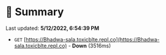 # 📖 Summary
Last updated: **5/12/2022, 6:54:39 PM**

- `GET` [https://Bhadwa-sala.toxicblte.repl.co](https://Bhadwa-sala.toxicblte.repl.co) - **Down** (3516ms)
